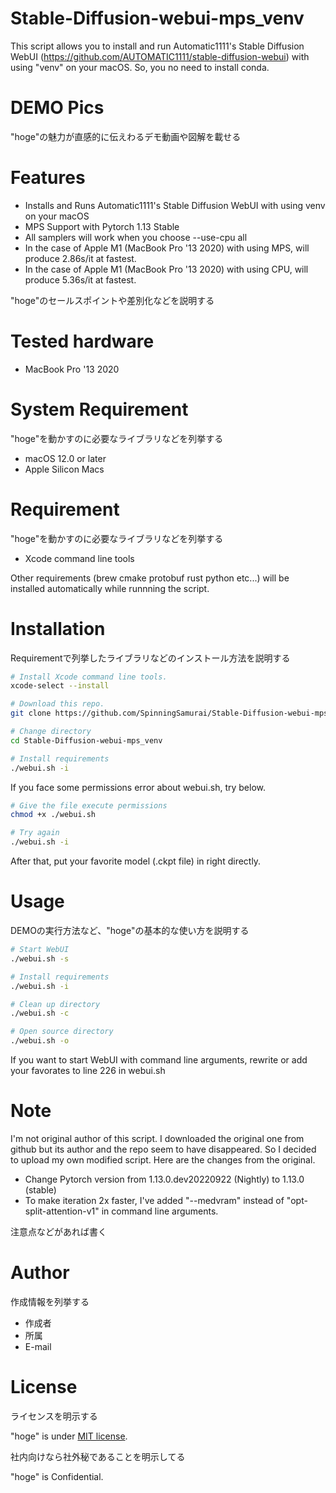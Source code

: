 
# Stable-Diffusion-webui-mps_venv
This script allows you to install and run Automatic1111's Stable Diffusion WebUI (https://github.com/AUTOMATIC1111/stable-diffusion-webui) with using "venv" on your macOS.
So, you no need to install conda.

# DEMO Pics

"hoge"の魅力が直感的に伝えわるデモ動画や図解を載せる


# Features

* Installs and Runs Automatic1111's Stable Diffusion WebUI with using venv on your macOS 
* MPS Support with Pytorch 1.13 Stable
* All samplers will work when you choose --use-cpu all
* In the case of Apple M1 (MacBook Pro '13 2020) with using MPS, will produce 2.86s/it at fastest.
* In the case of Apple M1 (MacBook Pro '13 2020) with using CPU, will produce 5.36s/it at fastest.

"hoge"のセールスポイントや差別化などを説明する
# Tested hardware

* MacBook Pro '13 2020


# System Requirement

"hoge"を動かすのに必要なライブラリなどを列挙する

* macOS 12.0 or later
* Apple Silicon Macs

# Requirement

"hoge"を動かすのに必要なライブラリなどを列挙する

* Xcode command line tools

Other requirements (brew cmake protobuf rust python etc...) will be installed automatically while runnning the script.

# Installation

Requirementで列挙したライブラリなどのインストール方法を説明する

```zsh
# Install Xcode command line tools.
xcode-select --install

# Download this repo.
git clone https://github.com/SpinningSamurai/Stable-Diffusion-webui-mps_venv

# Change directory
cd Stable-Diffusion-webui-mps_venv

# Install requirements
./webui.sh -i
```

If you face some permissions error about webui.sh, try below.
```zsh
# Give the file execute permissions
chmod +x ./webui.sh

# Try again
./webui.sh -i
```
After that, put your favorite model (.ckpt file) in right directly.

# Usage

DEMOの実行方法など、"hoge"の基本的な使い方を説明する

```zsh
# Start WebUI
./webui.sh -s

# Install requirements
./webui.sh -i

# Clean up directory
./webui.sh -c

# Open source directory
./webui.sh -o
```
If you want to start WebUI with command line arguments, rewrite or add your favorates to line 226 in webui.sh


# Note

I'm not original author of this script. I downloaded the original one from github but its author and the repo seem to have disappeared. 
So I decided to upload my own modified script.
Here are the changes from the original.

* Change Pytorch version from 1.13.0.dev20220922 (Nightly) to 1.13.0 (stable)
* To make iteration 2x faster, I've added "--medvram" instead of "opt-split-attention-v1" in command line arguments.

注意点などがあれば書く



# Author

作成情報を列挙する

* 作成者
* 所属
* E-mail

# License
ライセンスを明示する

"hoge" is under [MIT license](https://en.wikipedia.org/wiki/MIT_License).

社内向けなら社外秘であることを明示してる

"hoge" is Confidential.
